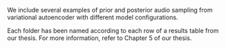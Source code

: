 We include several examples of prior and posterior audio sampling from variational autoencoder with different model configurations.

Each folder has been named according to each row of a results table from our thesis. For more information, refer to Chapter 5 of our thesis.
